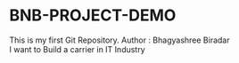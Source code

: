 # BNB-PROJECT-DEMO
This is my first Git Repository.
Author : Bhagyashree Biradar
<br>
I want to Build a carrier in IT Industry

